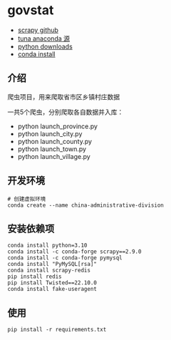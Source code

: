 # govstat
- [scrapy github](https://github.com/scrapy/scrapy)
- [tuna anaconda 源](https://mirrors.tuna.tsinghua.edu.cn/help/anaconda/)
- [python downloads](https://www.python.org/downloads/)
- [conda install](https://anaconda.org/conda-forge/pymysql)

## 介绍
爬虫项目，用来爬取省市区乡镇村庄数据

一共5个爬虫，分别爬取各自数据并入库：
- python launch_province.py
- python launch_city.py
- python launch_county.py
- python launch_town.py
- python launch_village.py

## 开发环境
```shell
# 创建虚拟环境
conda create --name china-administrative-division
```

## 安装依赖项
```shell
conda install python=3.10
conda install -c conda-forge scrapy==2.9.0
conda install -c conda-forge pymysql
conda install "PyMySQL[rsa]"
conda install scrapy-redis
pip install redis
pip install Twisted==22.10.0
conda install fake-useragent
```

## 使用
```shell
pip install -r requirements.txt
```
